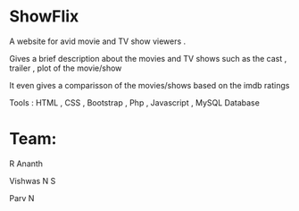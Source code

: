 # ShowFlix
A website for avid movie and TV show viewers .
<p>Gives a brief description about the movies and TV shows such as the cast , trailer , plot of the movie/show
<p>It even gives a comparisson of the movies/shows based on the imdb ratings
<p>Tools : HTML , CSS , Bootstrap , Php , Javascript , MySQL Database

# Team:
<p>R Ananth
<p>Vishwas N S
<p>Parv N
